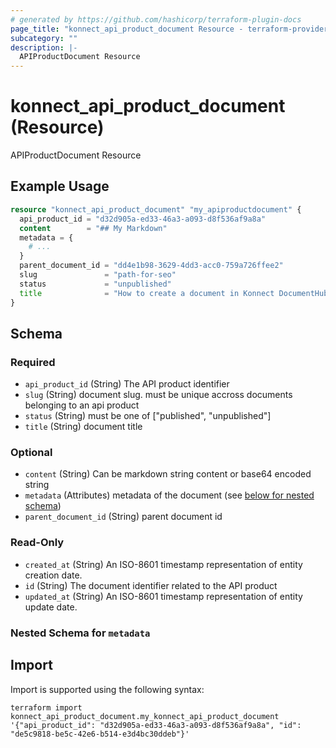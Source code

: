 ```yaml
---
# generated by https://github.com/hashicorp/terraform-plugin-docs
page_title: "konnect_api_product_document Resource - terraform-provider-konnect"
subcategory: ""
description: |-
  APIProductDocument Resource
---
```


# konnect_api_product_document (Resource)

APIProductDocument Resource

## Example Usage

```terraform
resource "konnect_api_product_document" "my_apiproductdocument" {
  api_product_id = "d32d905a-ed33-46a3-a093-d8f536af9a8a"
  content        = "## My Markdown"
  metadata = {
    # ...
  }
  parent_document_id = "dd4e1b98-3629-4dd3-acc0-759a726ffee2"
  slug               = "path-for-seo"
  status             = "unpublished"
  title              = "How to create a document in Konnect DocumentHub"
}
```

<!-- schema generated by tfplugindocs -->
## Schema

### Required

- `api_product_id` (String) The API product identifier
- `slug` (String) document slug. must be unique accross documents belonging to an api product
- `status` (String) must be one of ["published", "unpublished"]
- `title` (String) document title

### Optional

- `content` (String) Can be markdown string content or base64 encoded string
- `metadata` (Attributes) metadata of the document (see [below for nested schema](#nestedatt--metadata))
- `parent_document_id` (String) parent document id

### Read-Only

- `created_at` (String) An ISO-8601 timestamp representation of entity creation date.
- `id` (String) The document identifier related to the API product
- `updated_at` (String) An ISO-8601 timestamp representation of entity update date.

<a id="nestedatt--metadata"></a>
### Nested Schema for `metadata`

## Import

Import is supported using the following syntax:

```shell
terraform import konnect_api_product_document.my_konnect_api_product_document '{"api_product_id": "d32d905a-ed33-46a3-a093-d8f536af9a8a", "id": "de5c9818-be5c-42e6-b514-e3d4bc30ddeb"}'
```
